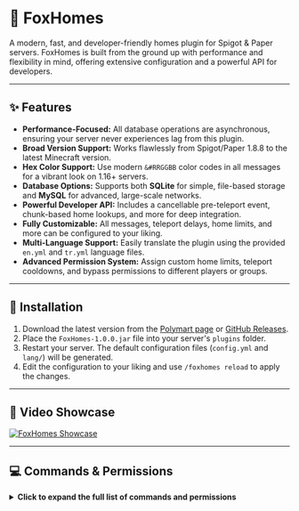 # 🦊 FoxHomes

A modern, fast, and developer-friendly homes plugin for Spigot & Paper servers. FoxHomes is built from the ground up with performance and flexibility in mind, offering extensive configuration and a powerful API for developers.

-----

## ✨ Features

- **Performance-Focused:** All database operations are asynchronous, ensuring your server never experiences lag from this plugin.
- **Broad Version Support:** Works flawlessly from Spigot/Paper 1.8.8 to the latest Minecraft version.
- **Hex Color Support:** Use modern `&#RRGGBB` color codes in all messages for a vibrant look on 1.16+ servers.
- **Database Options:** Supports both **SQLite** for simple, file-based storage and **MySQL** for advanced, large-scale networks.
- **Powerful Developer API:** Includes a cancellable pre-teleport event, chunk-based home lookups, and more for deep integration.
- **Fully Customizable:** All messages, teleport delays, home limits, and more can be configured to your liking.
- **Multi-Language Support:** Easily translate the plugin using the provided `en.yml` and `tr.yml` language files.
- **Advanced Permission System:** Assign custom home limits, teleport cooldowns, and bypass permissions to different players or groups.

-----

## 🚀 Installation

1. Download the latest version from the [Polymart page](https://polymart.org/product/8473/foxhomes-modern-homes) or [GitHub Releases](https://github.com/benardamorkoc/foxhomes/releases).
2. Place the `FoxHomes-1.0.0.jar` file into your server's `plugins` folder.
3. Restart your server. The default configuration files (`config.yml` and `lang/`) will be generated.
4. Edit the configuration to your liking and use `/foxhomes reload` to apply the changes.

-----

## 🎥 Video Showcase

[![FoxHomes Showcase](https://img.youtube.com/vi/ScdO4Gv7pis/hqdefault.jpg)](https://www.youtube.com/watch?v=ScdO4Gv7pis "Watch on YouTube")

-----

## 💻 Commands & Permissions
<details>
<summary><strong>Click to expand the full list of commands and permissions</strong></summary>

### Player Commands

| Command | Description | Permission |
|---|---|---|
| `/sethome <name>` | Sets a new home at your current location. | `foxhomes.sethome` |
| `/delhome <name>` | Deletes one of your homes. | `foxhomes.delhome` |
| `/home <name>` | Teleports to one of your homes. | `foxhomes.home` |
| `/homelist` | Lists all of your available homes. | `foxhomes.homelist` |

### Admin Commands

| Command | Description | Permission |
|---|---|---|
| `/foxhomes reload` | Reloads the plugin's configuration. | `foxhomes.admin` |
| `/foxhomes list <player>` | Lists the homes of a specific player. | `foxhomes.admin` |
| `/foxhomes delhome <player> <name>` | Deletes a specific home of a player. | `foxhomes.admin` |

### All Permissions

```yaml
foxhomes.sethome: Allows using the /sethome command.
foxhomes.delhome: Allows using the /delhome command.
foxhomes.home: Allows using the /home command.
foxhomes.homelist: Allows using the /homelist command.
foxhomes.admin: Grants access to all /foxhomes admin commands.
foxhomes.unlimited: Allows setting an unlimited number of homes.
foxhomes.maxhomes.<number>: Sets a specific home limit (e.g., foxhomes.maxhomes.10).
foxhomes.bypass.move: Bypasses teleport cancellation on movement.
foxhomes.bypass.cooldown: Bypasses the teleport delay entirely.
foxhomes.cooldown.<seconds>: Sets a custom teleport delay for a player/group.
